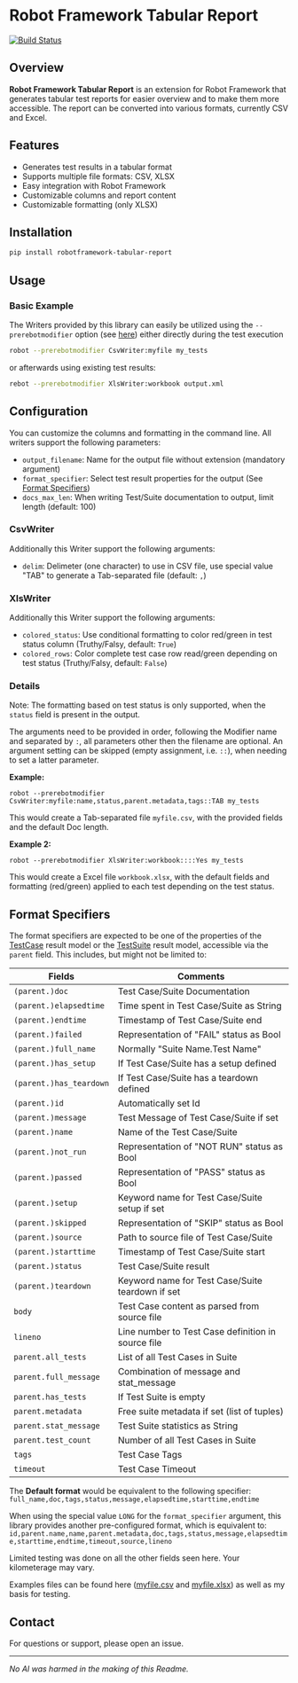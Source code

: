 # Robot Framework Tabular Report

[![Build Status](https://img.shields.io/github/workflow/status/p-zander/robotframework-tabular-report/CI)](https://github.com/p-zander/robotframework-tabular-report/actions)

## Overview

**Robot Framework Tabular Report** is an extension for Robot Framework that generates tabular test reports for easier overview and to make them more accessible. The report can be converted into various formats, currently CSV and Excel.

## Features

- Generates test results in a tabular format
- Supports multiple file formats: CSV, XLSX
- Easy integration with Robot Framework
- Customizable columns and report content
- Customizable formatting (only XLSX)

## Installation

```bash
pip install robotframework-tabular-report
```

## Usage

### Basic Example

The Writers provided by this library can easily be utilized using the `--prerebotmodifier` option (see [here](https://robotframework.org/robotframework//latest/RobotFrameworkUserGuide.html#programmatic-modification-of-results)) either directly during the test execution

```bash
robot --prerebotmodifier CsvWriter:myfile my_tests
```

or afterwards using existing test results:

```bash
rebot --prerebotmodifier XlsWriter:workbook output.xml
```

## Configuration

You can customize the columns and formatting in the command line. All writers support the following parameters:

- `output_filename`: Name for the output file without extension (mandatory argument)
- `format_specifier`: Select test result properties for the output (See [Format Specifiers](#format-specifiers)) 
- `docs_max_len`: When writing Test/Suite documentation to output, limit length (default: 100)

### CsvWriter

Additionally this Writer support the following arguments:

- `delim`: Delimeter (one character) to use in CSV file, use special value "TAB" to generate a Tab-separated file (default: `,`)

### XlsWriter

Additionally this Writer support the following arguments:

- `colored_status`: Use conditional formatting to color red/green in test status column (Truthy/Falsy, default: `True`)
- `colored_rows`: Color complete test case row read/green depending on test status (Truthy/Falsy, default: `False`)

### Details

Note: The formatting based on test status is only supported, when the `status` field is present in the output.

The arguments need to be provided in order, following the Modifier name and separated by `:`, all parameters other then the filename are optional. An argument setting can be skipped (empty assignment, i.e. `::`), when needing to set a latter parameter.

**Example:**
```
robot --prerebotmodifier CsvWriter:myfile:name,status,parent.metadata,tags::TAB my_tests
```
This would create a Tab-separated file ``myfile.csv``, with the provided fields and the default Doc length.

**Example 2:**
```
robot --prerebotmodifier XlsWriter:workbook::::Yes my_tests
```
This would create a Excel file ``workbook.xlsx``, with the default fields and formatting (red/green) applied to each test depending on the test status.

## Format Specifiers

The format specifiers are expected to be one of the properties of the [TestCase](https://robot-framework.readthedocs.io/en/latest/autodoc/robot.result.html#robot.result.model.TestCase) result model or the [TestSuite](https://robot-framework.readthedocs.io/en/latest/autodoc/robot.result.html#robot.result.model.TestSuite) result model, accessible via the `parent` field. This includes, but might not be limited to:

|Fields|Comments|
|  ---  |  ---  |
| `(parent.)doc`            |  Test Case/Suite Documentation                       |
| `(parent.)elapsedtime`    |  Time spent in Test Case/Suite as String             |
| `(parent.)endtime`        |  Timestamp of Test Case/Suite end                    |
| `(parent.)failed`         |  Representation of "FAIL" status as Bool             |
| `(parent.)full_name`      |  Normally "Suite Name.Test Name"                     |
| `(parent.)has_setup`      |  If Test Case/Suite has a setup defined              |
| `(parent.)has_teardown`   |  If Test Case/Suite has a teardown defined           |
| `(parent.)id`             |  Automatically set Id                                |
| `(parent.)message`        |  Test Message of Test Case/Suite if set              |
| `(parent.)name`           |  Name of the Test Case/Suite                         |
| `(parent.)not_run`        |  Representation of "NOT RUN" status as Bool          |
| `(parent.)passed`         |  Representation of "PASS" status as Bool             |
| `(parent.)setup`          |  Keyword name for Test Case/Suite setup if set       |
| `(parent.)skipped`        |  Representation of "SKIP" status as Bool             |
| `(parent.)source`         |  Path to source file of Test Case/Suite              |
| `(parent.)starttime`      |  Timestamp of Test Case/Suite start                  |
| `(parent.)status`         |  Test Case/Suite result                              |
| `(parent.)teardown`       |  Keyword name for Test Case/Suite teardown if set    |
| `body`                    |  Test Case content as parsed from source file        |
| `lineno`                  |  Line number to Test Case definition in source file  |
| `parent.all_tests`        |  List of all Test Cases in Suite                     |
| `parent.full_message`     |  Combination of message and stat_message             |
| `parent.has_tests`        |  If Test Suite is empty                              |
| `parent.metadata`         |  Free suite metadata if set (list of tuples)         |
| `parent.stat_message`     |  Test Suite statistics as String                     |
| `parent.test_count`       |  Number of all Test Cases in Suite                   |
| `tags`                    |  Test Case Tags                                      |
| `timeout`                 |  Test Case Timeout                                   |

The **Default format** would be equivalent to the following specifier:
```full_name,doc,tags,status,message,elapsedtime,starttime,endtime```

When using the special value `LONG` for the `format_specifier` argument, this library provides another pre-configured format, which is equivalent to:
```id,parent.name,name,parent.metadata,doc,tags,status,message,elapsedtime,starttime,endtime,timeout,source,lineno```

Limited testing was done on all the other fields seen here. Your kilometerage may vary.

Examples files can be found here ([myfile.csv](test/myfile.csv) and [myfile.xlsx](test/myfile.xlsx)) as well as my basis for testing.

## Contact

For questions or support, please open an issue.

---

*No AI was harmed in the making of this Readme.*

